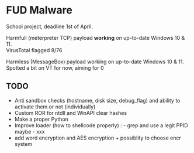 # FUD Malware

School project, deadline 1st of April.

Harmfull (meterpreter TCP) payload **working** on up-to-date Windows 10 & 11.\
VirusTotal flagged 8/76

Harmless (MessageBox) payload working on up-to-date Windows 10 & 11.\
Spotted a bit on VT for now, aiming for 0


## TODO
 - Anti sandbox checks (hostname, disk size, debug_flag) and ability to activate them or not (individually)
 - Custom ROR for ntdll and WinAPI clear hashes
 - Make a proper Python
 - Improve loader (how to shellcode properly) :
        - grep and use a legit PPID maybe
        - xxx
 - add word encryption and AES encryption + possiblity to choose encr system


